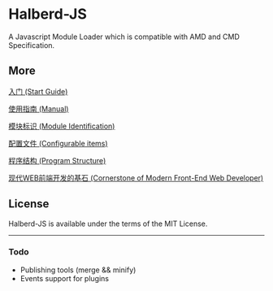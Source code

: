 Halberd-JS
==========

A Javascript Module Loader which is compatible with AMD and CMD Specification.

More
----

[入门 (Start Guide)](https://github.com/yangjc/halberd-js/issues/1)

[使用指南 (Manual)](https://github.com/yangjc/halberd-js/issues/2)

[模块标识 (Module Identification)](https://github.com/yangjc/halberd-js/issues/3)

[配置文件 (Configurable items)](https://github.com/yangjc/halberd-js/issues/4)

[程序结构 (Program Structure)](https://github.com/yangjc/halberd-js/issues/5)

[现代WEB前端开发的基石 (Cornerstone of Modern Front-End Web Developer)](https://github.com/yangjc/halberd-js/issues/6)

License
-------

Halberd-JS is available under the terms of the MIT License.

___

### Todo

* Publishing tools (merge && minify)
* Events support for plugins
